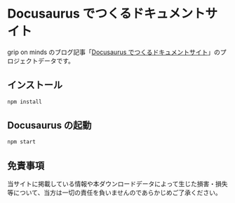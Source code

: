 # Docusaurus でつくるドキュメントサイト

grip on minds のブログ記事「[Docusaurus でつくるドキュメントサイト](https://griponminds.jp/blog/docusaurus-01/)」のプロジェクトデータです。

## インストール

```zsh
npm install
```

## Docusaurus の起動

```zsh
npm start
```

## 免責事項

当サイトに掲載している情報や本ダウンロードデータによって生じた損害・損失等について、当方は一切の責任を負いませんのであらかじめご了承ください。
